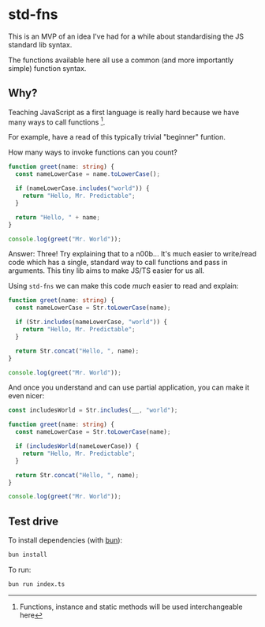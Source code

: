# std-fns

This is an MVP of an idea I've had for a while about standardising the JS standard lib syntax.

The functions available here all use a common (and more importantly simple) function syntax.

## Why?

Teaching JavaScript as a first language is really hard because we have many ways to call functions [^1].

For example, have a read of this typically trivial "beginner" funtion.

How many ways to invoke functions can you count?

```ts
function greet(name: string) {
  const nameLowerCase = name.toLowerCase();

  if (nameLowerCase.includes("world")) {
    return "Hello, Mr. Predictable";
  }

  return "Hello, " + name;
}

console.log(greet("Mr. World"));
```

Answer: Three! Try explaining that to a n00b... It's much easier to write/read code which has a single,
standard way to call functions and pass in arguments. This tiny lib aims to make JS/TS easier for us all.

[^1]: Functions, instance and static methods will be used interchangeable here

Using `std-fns` we can make this code _much_ easier to read and explain:

```ts
function greet(name: string) {
  const nameLowerCase = Str.toLowerCase(name);

  if (Str.includes(nameLowerCase, "world")) {
    return "Hello, Mr. Predictable";
  }

  return Str.concat("Hello, ", name);
}

console.log(greet("Mr. World"));
```

And once you understand and can use partial application, you can make it even nicer:

```ts
const includesWorld = Str.includes(__, "world");

function greet(name: string) {
  const nameLowerCase = Str.toLowerCase(name);

  if (includesWorld(nameLowerCase)) {
    return "Hello, Mr. Predictable";
  }

  return Str.concat("Hello, ", name);
}

console.log(greet("Mr. World"));
```

## Test drive

To install dependencies (with [bun](https://bun.sh/)):

```bash
bun install
```

To run:

```bash
bun run index.ts
```

